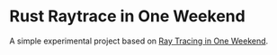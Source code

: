 # Rust Raytrace in One Weekend

A simple experimental project based
on [Ray Tracing in One Weekend](https://raytracing.github.io/books/RayTracingInOneWeekend.html).
